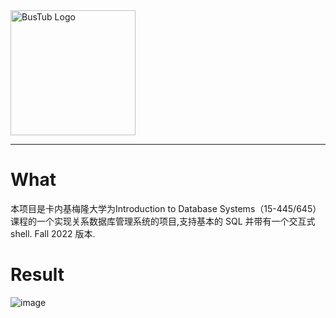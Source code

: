 <img src="logo/bustub-whiteborder.svg" alt="BusTub Logo" height="200">

-----------------
# What
本项目是卡内基梅隆大学为Introduction to Database Systems（15-445/645）课程的一个实现关系数据库管理系统的项目,支持基本的 SQL 并带有一个交互式 shell.
Fall 2022 版本.
# Result
![image](https://github.com/jiangwel/bustub/assets/84135487/e3c7bdfa-4b68-4d54-ba7a-65ddc009d847)

